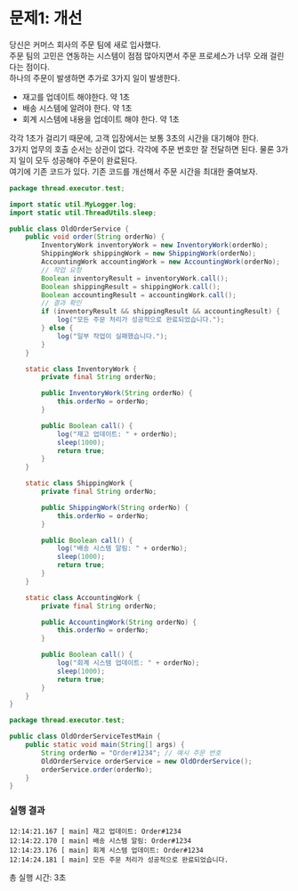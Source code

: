 # 문제1: 개선
당신은 커머스 회사의 주문 팀에 새로 입사했다.  
주문 팀의 고민은 연동하는 시스템이 점점 많아지면서 주문 프로세스가 너무 오래 걸린다는 점이다.  
하나의 주문이 발생하면 추가로 3가지 일이 발생한다.

* 재고를 업데이트 해야한다. 약 1초
* 배송 시스템에 알려야 한다. 약 1초
* 회계 시스템에 내용을 업데이트 해야 한다. 약 1초

각각 1초가 걸리기 때문에, 고객 입장에서는 보통 3초의 시간을 대기해야 한다.  
3가지 업무의 호출 순서는 상관이 없다. 각각에 주문 번호만 잘 전달하면 된다. 물론 3가지 일이 모두 성공해야 주문이
완료된다.  
여기에 기존 코드가 있다. 기존 코드를 개선해서 주문 시간을 최대한 줄여보자.
 
```java
package thread.executor.test;

import static util.MyLogger.log;
import static util.ThreadUtils.sleep;

public class OldOrderService {
    public void order(String orderNo) {
        InventoryWork inventoryWork = new InventoryWork(orderNo);
        ShippingWork shippingWork = new ShippingWork(orderNo);
        AccountingWork accountingWork = new AccountingWork(orderNo);
        // 작업 요청
        Boolean inventoryResult = inventoryWork.call();
        Boolean shippingResult = shippingWork.call();
        Boolean accountingResult = accountingWork.call();
        // 결과 확인
        if (inventoryResult && shippingResult && accountingResult) {
            log("모든 주문 처리가 성공적으로 완료되었습니다.");
        } else {
            log("일부 작업이 실패했습니다.");
        }
    }

    static class InventoryWork {
        private final String orderNo;

        public InventoryWork(String orderNo) {
            this.orderNo = orderNo;
        }

        public Boolean call() {
            log("재고 업데이트: " + orderNo);
            sleep(1000);
            return true;
        }
    }

    static class ShippingWork {
        private final String orderNo;

        public ShippingWork(String orderNo) {
            this.orderNo = orderNo;
        }

        public Boolean call() {
            log("배송 시스템 알림: " + orderNo);
            sleep(1000);
            return true;
        }
    }

    static class AccountingWork {
        private final String orderNo;

        public AccountingWork(String orderNo) {
            this.orderNo = orderNo;
        }

        public Boolean call() {
            log("회계 시스템 업데이트: " + orderNo);
            sleep(1000);
            return true;
        }
    }
}
```

```java
package thread.executor.test;

public class OldOrderServiceTestMain {
    public static void main(String[] args) {
        String orderNo = "Order#1234"; // 예시 주문 번호
        OldOrderService orderService = new OldOrderService();
        orderService.order(orderNo);
    }
}
```

### 실행 결과
```text
12:14:21.167 [ main] 재고 업데이트: Order#1234
12:14:22.170 [ main] 배송 시스템 알림: Order#1234
12:14:23.176 [ main] 회계 시스템 업데이트: Order#1234
12:14:24.181 [ main] 모든 주문 처리가 성공적으로 완료되었습니다.
```
총 실행 시간: 3초